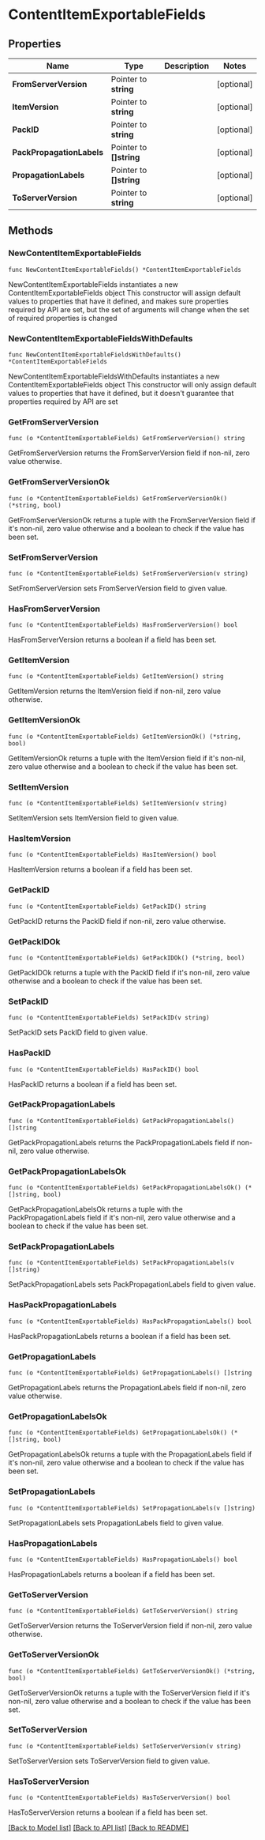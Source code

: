 # ContentItemExportableFields

## Properties

Name | Type | Description | Notes
------------ | ------------- | ------------- | -------------
**FromServerVersion** | Pointer to **string** |  | [optional] 
**ItemVersion** | Pointer to **string** |  | [optional] 
**PackID** | Pointer to **string** |  | [optional] 
**PackPropagationLabels** | Pointer to **[]string** |  | [optional] 
**PropagationLabels** | Pointer to **[]string** |  | [optional] 
**ToServerVersion** | Pointer to **string** |  | [optional] 

## Methods

### NewContentItemExportableFields

`func NewContentItemExportableFields() *ContentItemExportableFields`

NewContentItemExportableFields instantiates a new ContentItemExportableFields object
This constructor will assign default values to properties that have it defined,
and makes sure properties required by API are set, but the set of arguments
will change when the set of required properties is changed

### NewContentItemExportableFieldsWithDefaults

`func NewContentItemExportableFieldsWithDefaults() *ContentItemExportableFields`

NewContentItemExportableFieldsWithDefaults instantiates a new ContentItemExportableFields object
This constructor will only assign default values to properties that have it defined,
but it doesn't guarantee that properties required by API are set

### GetFromServerVersion

`func (o *ContentItemExportableFields) GetFromServerVersion() string`

GetFromServerVersion returns the FromServerVersion field if non-nil, zero value otherwise.

### GetFromServerVersionOk

`func (o *ContentItemExportableFields) GetFromServerVersionOk() (*string, bool)`

GetFromServerVersionOk returns a tuple with the FromServerVersion field if it's non-nil, zero value otherwise
and a boolean to check if the value has been set.

### SetFromServerVersion

`func (o *ContentItemExportableFields) SetFromServerVersion(v string)`

SetFromServerVersion sets FromServerVersion field to given value.

### HasFromServerVersion

`func (o *ContentItemExportableFields) HasFromServerVersion() bool`

HasFromServerVersion returns a boolean if a field has been set.

### GetItemVersion

`func (o *ContentItemExportableFields) GetItemVersion() string`

GetItemVersion returns the ItemVersion field if non-nil, zero value otherwise.

### GetItemVersionOk

`func (o *ContentItemExportableFields) GetItemVersionOk() (*string, bool)`

GetItemVersionOk returns a tuple with the ItemVersion field if it's non-nil, zero value otherwise
and a boolean to check if the value has been set.

### SetItemVersion

`func (o *ContentItemExportableFields) SetItemVersion(v string)`

SetItemVersion sets ItemVersion field to given value.

### HasItemVersion

`func (o *ContentItemExportableFields) HasItemVersion() bool`

HasItemVersion returns a boolean if a field has been set.

### GetPackID

`func (o *ContentItemExportableFields) GetPackID() string`

GetPackID returns the PackID field if non-nil, zero value otherwise.

### GetPackIDOk

`func (o *ContentItemExportableFields) GetPackIDOk() (*string, bool)`

GetPackIDOk returns a tuple with the PackID field if it's non-nil, zero value otherwise
and a boolean to check if the value has been set.

### SetPackID

`func (o *ContentItemExportableFields) SetPackID(v string)`

SetPackID sets PackID field to given value.

### HasPackID

`func (o *ContentItemExportableFields) HasPackID() bool`

HasPackID returns a boolean if a field has been set.

### GetPackPropagationLabels

`func (o *ContentItemExportableFields) GetPackPropagationLabels() []string`

GetPackPropagationLabels returns the PackPropagationLabels field if non-nil, zero value otherwise.

### GetPackPropagationLabelsOk

`func (o *ContentItemExportableFields) GetPackPropagationLabelsOk() (*[]string, bool)`

GetPackPropagationLabelsOk returns a tuple with the PackPropagationLabels field if it's non-nil, zero value otherwise
and a boolean to check if the value has been set.

### SetPackPropagationLabels

`func (o *ContentItemExportableFields) SetPackPropagationLabels(v []string)`

SetPackPropagationLabels sets PackPropagationLabels field to given value.

### HasPackPropagationLabels

`func (o *ContentItemExportableFields) HasPackPropagationLabels() bool`

HasPackPropagationLabels returns a boolean if a field has been set.

### GetPropagationLabels

`func (o *ContentItemExportableFields) GetPropagationLabels() []string`

GetPropagationLabels returns the PropagationLabels field if non-nil, zero value otherwise.

### GetPropagationLabelsOk

`func (o *ContentItemExportableFields) GetPropagationLabelsOk() (*[]string, bool)`

GetPropagationLabelsOk returns a tuple with the PropagationLabels field if it's non-nil, zero value otherwise
and a boolean to check if the value has been set.

### SetPropagationLabels

`func (o *ContentItemExportableFields) SetPropagationLabels(v []string)`

SetPropagationLabels sets PropagationLabels field to given value.

### HasPropagationLabels

`func (o *ContentItemExportableFields) HasPropagationLabels() bool`

HasPropagationLabels returns a boolean if a field has been set.

### GetToServerVersion

`func (o *ContentItemExportableFields) GetToServerVersion() string`

GetToServerVersion returns the ToServerVersion field if non-nil, zero value otherwise.

### GetToServerVersionOk

`func (o *ContentItemExportableFields) GetToServerVersionOk() (*string, bool)`

GetToServerVersionOk returns a tuple with the ToServerVersion field if it's non-nil, zero value otherwise
and a boolean to check if the value has been set.

### SetToServerVersion

`func (o *ContentItemExportableFields) SetToServerVersion(v string)`

SetToServerVersion sets ToServerVersion field to given value.

### HasToServerVersion

`func (o *ContentItemExportableFields) HasToServerVersion() bool`

HasToServerVersion returns a boolean if a field has been set.


[[Back to Model list]](../README.md#documentation-for-models) [[Back to API list]](../README.md#documentation-for-api-endpoints) [[Back to README]](../README.md)


